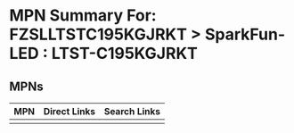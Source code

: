



# MPN Summary For: FZSLLTSTC195KGJRKT > SparkFun-LED : LTST-C195KGJRKT

## MPNs
  

|MPN|Direct Links|Search Links|
| :--- | :--- | :--- |
||||
